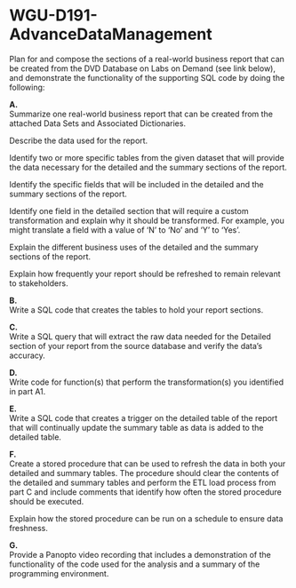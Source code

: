# WGU-D191-AdvanceDataManagement

Plan for and compose the sections of a real-world business report that can be created from the DVD Database on Labs on Demand (see link below), and demonstrate the functionality of the supporting SQL code by doing the following:

**A.**<br /> 
Summarize one real-world business report that can be created from the attached Data Sets and Associated Dictionaries.

Describe the data used for the report.

Identify two or more specific tables from the given dataset that will provide the data necessary for the detailed and the summary sections of the report.

Identify the specific fields that will be included in the detailed and the summary sections of the report.

Identify one field in the detailed section that will require a custom transformation and explain why it should be transformed. For example, you might translate a field with a value of ‘N’ to ‘No’ and ‘Y’ to ‘Yes’.

Explain the different business uses of the detailed and the summary sections of the report.

Explain how frequently your report should be refreshed to remain relevant to stakeholders.

**B.** <br /> 
Write a SQL code that creates the tables to hold your report sections.

**C.** <br /> 
Write a SQL query that will extract the raw data needed for the Detailed section of your report from the source database and verify the data’s accuracy.

**D.** <br /> 
Write code for function(s) that perform the transformation(s) you identified in part A1.

**E.**<br /> 
Write a SQL code that creates a trigger on the detailed table of the report that will continually update the summary table as data is added to the detailed table.

**F.** <br /> 
Create a stored procedure that can be used to refresh the data in both your detailed and summary tables. The procedure should clear the contents of the detailed and summary tables and perform the ETL load process from part C and include comments that identify how often the stored procedure should be executed.

Explain how the stored procedure can be run on a schedule to ensure data freshness.

**G.** <br /> 
Provide a Panopto video recording that includes a demonstration of the functionality of the code used for the analysis and a summary of the programming environment.

